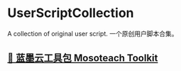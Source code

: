 # UserScriptCollection

A collection of original user script. 一个原创用户脚本合集。

## [🧰 蓝墨云工具包 Mosoteach Toolkit](./MosoteachToolkit/README.md)
